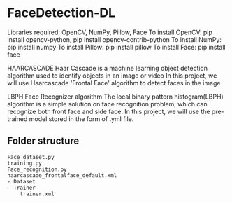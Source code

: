 # FaceDetection-DL
Libraries required:
OpenCV, NumPy, Pillow, Face
To install OpenCV: pip install opencv-python, pip install opencv-contrib-python
To install NumPy: pip install numpy
To install Pillow: pip install pillow
To install Face: pip install face

HAARCASCADE
Haar Cascade is a machine learning object detection algorithm used to identify objects in an image or video
In this project, we will use Haarcascade 'Frontal Face' algorithm to detect faces in the image

LBPH Face Recognizer algorithm
The local binary pattern histogram(LBPH) algorithm is a simple solution on face recognition problem, which can recognize both front face and side face.
In this project, we will use the pre-trained model stored in the form of .yml file.

Folder structure
-
    Face_dataset.py
    training.py
    Face_recognition.py
    haarcascade_frontalface_default.xml
    - Dataset
    - Trainer
        trainer.xml